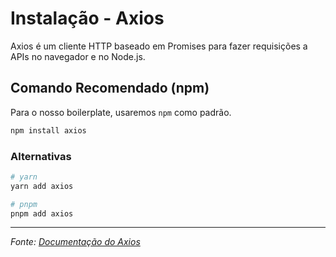 # Instalação - Axios

Axios é um cliente HTTP baseado em Promises para fazer requisições a APIs no navegador e no Node.js.

## Comando Recomendado (npm)

Para o nosso boilerplate, usaremos `npm` como padrão.

```bash
npm install axios
```

### Alternativas

```bash
# yarn
yarn add axios

# pnpm
pnpm add axios
```

---

*Fonte: [Documentação do Axios](https://axios-http.com/docs/intro)*